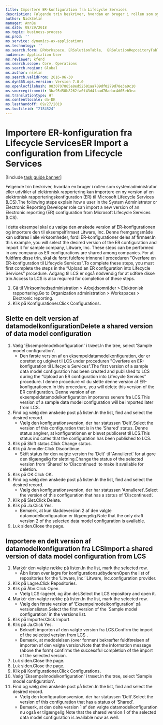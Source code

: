 ```yaml
---
title: Importere ER-konfiguration fra Lifecycle Services
description: Følgende trin beskriver, hvordan en bruger i rollen som systemadministrator eller udvikler af elektronisk rapportering kan importere en ny version af en elektronisk rapporteringskonfiguration (ER) til Microsoft Lifecycle Services (LCS).
author: NickSelin
manager: AnnBe
ms.date: 08/29/2018
ms.topic: business-process
ms.prod: ''
ms.service: dynamics-ax-applications
ms.technology: ''
ms.search.form: ERWorkspace, ERSolutionTable,  ERSolutionRepositoryTable, ERSolutionImport
audience: Application User
ms.reviewer: kfend
ms.search.scope: Core, Operations
ms.search.region: Global
ms.author: nselin
ms.search.validFrom: 2016-06-30
ms.dyn365.ops.version: Version 7.0.0
ms.openlocfilehash: 0830707885e8ed52581aa789df0279d78e3a9c10
ms.sourcegitcommit: 3ba95d50b8262fa0f43d4faad76adac4d05eb3ea
ms.translationtype: HT
ms.contentlocale: da-DK
ms.lasthandoff: 09/27/2019
ms.locfileid: "2184824"
---
```

# <a name="er-import-a-configuration-from-lifecycle-services"></a><span data-ttu-id="43bb1-103">Importere ER-konfiguration fra Lifecycle Services</span><span class="sxs-lookup"><span data-stu-id="43bb1-103">ER Import a configuration from Lifecycle Services</span></span>

[!include [task guide banner](../../includes/task-guide-banner.md)]

<span data-ttu-id="43bb1-104">Følgende trin beskriver, hvordan en bruger i rollen som systemadministrator eller udvikler af elektronisk rapportering kan importere en ny version af en elektronisk rapporteringskonfiguration (ER) til Microsoft Lifecycle Services (LCS).</span><span class="sxs-lookup"><span data-stu-id="43bb1-104">The following steps explain how a user in the System Administrator or Electronic Reporting Developer role can import a new version of an Electronic reporting (ER) configuration from Microsoft Lifecycle Services (LCS).</span></span>

<span data-ttu-id="43bb1-105">I dette eksempel skal du vælge den ønskede version af ER-konfigurationen og importere den til eksempelfirmaet Litware, Inc. Denne fremgangsmåde kan udføres i alle virksomheder, fordi ER-konfigurationer deles af firmaer.</span><span class="sxs-lookup"><span data-stu-id="43bb1-105">In this example, you will select the desired version of the ER configuration and import it for sample company, Litware, Inc. These steps can be performed in any company as ER configurations are shared among companies.</span></span> <span data-ttu-id="43bb1-106">For at fuldføre disse trin, skal du først fuldføre trinnene i proceduren "Overføre en ER-konfiguration til Lifecycle Services".</span><span class="sxs-lookup"><span data-stu-id="43bb1-106">To complete these steps, you must first complete the steps in the “Upload an ER configuration into Lifecycle Services” procedure.</span></span> <span data-ttu-id="43bb1-107">Adgang til LCS er også nødvendig for at udføre disse trin.</span><span class="sxs-lookup"><span data-stu-id="43bb1-107">Access to LCS is also required for completion of these steps.</span></span>

1. <span data-ttu-id="43bb1-108">Gå til Virksomhedsadministration > Arbejdsområder > Elektronisk rapportering.</span><span class="sxs-lookup"><span data-stu-id="43bb1-108">Go to Organization administration > Workspaces > Electronic reporting.</span></span>
2. <span data-ttu-id="43bb1-109">Klik på Konfigurationer.</span><span class="sxs-lookup"><span data-stu-id="43bb1-109">Click Configurations.</span></span>

## <a name="delete-a-shared-version-of-data-model-configuration"></a><span data-ttu-id="43bb1-110">Slette en delt version af datamodelkonfiguration</span><span class="sxs-lookup"><span data-stu-id="43bb1-110">Delete a shared version of data model configuration</span></span>
1. <span data-ttu-id="43bb1-111">Vælg 'Eksempelmodelkonfiguration' i træet.</span><span class="sxs-lookup"><span data-stu-id="43bb1-111">In the tree, select 'Sample model configuration'.</span></span>
    * <span data-ttu-id="43bb1-112">Den første version af en eksempeldatamodelkonfiguration, der er oprettet og udgivet til LCS under proceduren "Overføre en ER-konfiguration til Lifecycle Services".</span><span class="sxs-lookup"><span data-stu-id="43bb1-112">The first version of a sample data model configuration has been created and published to LCS during the “Upload an ER configuration into Lifecycle Services” procedure.</span></span> <span data-ttu-id="43bb1-113">I denne procedure vil du slette denne version af ER-konfigurationen.</span><span class="sxs-lookup"><span data-stu-id="43bb1-113">In this procedure, you will delete this version of the ER configuration.</span></span> <span data-ttu-id="43bb1-114">Denne version af en eksempeldatamodelkonfiguration importeres senere fra LCS.</span><span class="sxs-lookup"><span data-stu-id="43bb1-114">This version of a sample data model configuration will be imported later from LCS.</span></span>  
2. <span data-ttu-id="43bb1-115">Find og vælg den ønskede post på listen.</span><span class="sxs-lookup"><span data-stu-id="43bb1-115">In the list, find and select the desired record.</span></span>
    * <span data-ttu-id="43bb1-116">Vælg den konfigurationsversion, der har statussen 'Delt'.</span><span class="sxs-lookup"><span data-stu-id="43bb1-116">Select the version of this configuration that is in the ‘Shared’ status.</span></span> <span data-ttu-id="43bb1-117">Denne status angiver, at konfigurationen er blevet publiceret til LCS.</span><span class="sxs-lookup"><span data-stu-id="43bb1-117">This status indicates that the configuration has been published to LCS.</span></span>  
3. <span data-ttu-id="43bb1-118">Klik på Skift status.</span><span class="sxs-lookup"><span data-stu-id="43bb1-118">Click Change status.</span></span>
4. <span data-ttu-id="43bb1-119">Klik på Annuller.</span><span class="sxs-lookup"><span data-stu-id="43bb1-119">Click Discontinue.</span></span>
    * <span data-ttu-id="43bb1-120">Skift status for den valgte version fra 'Delt' til 'Annulleret' for at gøre den tilgængelig for sletning.</span><span class="sxs-lookup"><span data-stu-id="43bb1-120">Change the status of the selected version from ‘Shared’ to ‘Discontinued’ to make it available for deletion.</span></span>  
5. <span data-ttu-id="43bb1-121">Klik på OK.</span><span class="sxs-lookup"><span data-stu-id="43bb1-121">Click OK.</span></span>
6. <span data-ttu-id="43bb1-122">Find og vælg den ønskede post på listen.</span><span class="sxs-lookup"><span data-stu-id="43bb1-122">In the list, find and select the desired record.</span></span>
    * <span data-ttu-id="43bb1-123">Vælg den konfigurationsversion, der har statussen 'Annulleret'.</span><span class="sxs-lookup"><span data-stu-id="43bb1-123">Select the version of this configuration that has a status of ‘Discontinued’.</span></span>  
7. <span data-ttu-id="43bb1-124">Klik på Slet.</span><span class="sxs-lookup"><span data-stu-id="43bb1-124">Click Delete.</span></span>
8. <span data-ttu-id="43bb1-125">Klik på Ja.</span><span class="sxs-lookup"><span data-stu-id="43bb1-125">Click Yes.</span></span>
    * <span data-ttu-id="43bb1-126">Bemærk, at kun kladdeversion 2 af den valgte datamodelkonfiguration er tilgængelig.</span><span class="sxs-lookup"><span data-stu-id="43bb1-126">Note that the only draft version 2 of the selected data model configuration is available.</span></span>  
9. <span data-ttu-id="43bb1-127">Luk siden.</span><span class="sxs-lookup"><span data-stu-id="43bb1-127">Close the page.</span></span>

## <a name="import-a-shared-version-of-data-model-configuration-from-lcs"></a><span data-ttu-id="43bb1-128">Importere en delt version af datamodelkonfiguration fra LCS</span><span class="sxs-lookup"><span data-stu-id="43bb1-128">Import a shared version of data model configuration from LCS</span></span>
1. <span data-ttu-id="43bb1-129">Markér den valgte række på listen.</span><span class="sxs-lookup"><span data-stu-id="43bb1-129">In the list, mark the selected row.</span></span>
    * <span data-ttu-id="43bb1-130">Åbn listen over lagre for konfigurationsudbyderen</span><span class="sxs-lookup"><span data-stu-id="43bb1-130">Open the list of repositories for the ‘Litware, Inc.’</span></span> <span data-ttu-id="43bb1-131">Litware, Inc.</span><span class="sxs-lookup"><span data-stu-id="43bb1-131">configuration provider.</span></span>  
2. <span data-ttu-id="43bb1-132">Klik på Lagre.</span><span class="sxs-lookup"><span data-stu-id="43bb1-132">Click Repositories.</span></span>
3. <span data-ttu-id="43bb1-133">Klik på Åbn.</span><span class="sxs-lookup"><span data-stu-id="43bb1-133">Click Open.</span></span>
    * <span data-ttu-id="43bb1-134">Vælg LCS-lageret, og åbn det.</span><span class="sxs-lookup"><span data-stu-id="43bb1-134">Select the LCS repository and open it.</span></span>  
4. <span data-ttu-id="43bb1-135">Markér den valgte række på listen.</span><span class="sxs-lookup"><span data-stu-id="43bb1-135">In the list, mark the selected row.</span></span>
    * <span data-ttu-id="43bb1-136">Vælg den første version af 'Eksempelmodelkonfiguration' på versionslisten.</span><span class="sxs-lookup"><span data-stu-id="43bb1-136">Select the first version of the 'Sample model configuration' in the versions list.</span></span>  
5. <span data-ttu-id="43bb1-137">Klik på Importer.</span><span class="sxs-lookup"><span data-stu-id="43bb1-137">Click Import.</span></span>
6. <span data-ttu-id="43bb1-138">Klik på Ja.</span><span class="sxs-lookup"><span data-stu-id="43bb1-138">Click Yes.</span></span>
    * <span data-ttu-id="43bb1-139">Bekræft importen af den valgte version fra LCS.</span><span class="sxs-lookup"><span data-stu-id="43bb1-139">Confirm the import of the selected version from LCS .</span></span>  
    * <span data-ttu-id="43bb1-140">Bemærk, at meddelelsen (over formen) bekræfter fuldførelsen af importen af den valgte version.</span><span class="sxs-lookup"><span data-stu-id="43bb1-140">Note that the information message (above the form) confirms the successful completion of the import of the selected version.</span></span>  
7. <span data-ttu-id="43bb1-141">Luk siden.</span><span class="sxs-lookup"><span data-stu-id="43bb1-141">Close the page.</span></span>
8. <span data-ttu-id="43bb1-142">Luk siden.</span><span class="sxs-lookup"><span data-stu-id="43bb1-142">Close the page.</span></span>
9. <span data-ttu-id="43bb1-143">Klik på Konfigurationer.</span><span class="sxs-lookup"><span data-stu-id="43bb1-143">Click Configurations.</span></span>
10. <span data-ttu-id="43bb1-144">Vælg 'Eksempelmodelkonfiguration' i træet.</span><span class="sxs-lookup"><span data-stu-id="43bb1-144">In the tree, select 'Sample model configuration'.</span></span>
11. <span data-ttu-id="43bb1-145">Find og vælg den ønskede post på listen.</span><span class="sxs-lookup"><span data-stu-id="43bb1-145">In the list, find and select the desired record.</span></span>
    * <span data-ttu-id="43bb1-146">Vælg den konfigurationsversion, der har statussen 'Delt'.</span><span class="sxs-lookup"><span data-stu-id="43bb1-146">Select the version of this configuration that has a status of ‘Shared’.</span></span>  
    * <span data-ttu-id="43bb1-147">Bemærk, at den delte version 1 af den valgte datamodelkonfiguration nu også er tilgængelig.</span><span class="sxs-lookup"><span data-stu-id="43bb1-147">Note that the shared version 1 of the selected data model configuration is available now as well.</span></span>  


